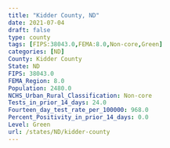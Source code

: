 ```yaml
---
title: "Kidder County, ND"
date: 2021-07-04
draft: false
type: county
tags: [FIPS:38043.0,FEMA:8.0,Non-core,Green]
categories: [ND]
County: Kidder County
State: ND
FIPS: 38043.0
FEMA_Region: 8.0
Population: 2480.0
NCHS_Urban_Rural_Classification: Non-core
Tests_in_prior_14_days: 24.0
Fourteen_day_test_rate_per_100000: 968.0
Percent_Positivity_in_prior_14_days: 0.0
Level: Green
url: /states/ND/kidder-county
---
```



